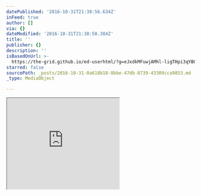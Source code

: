 ```yaml
---
datePublished: '2016-10-31T21:38:56.634Z'
inFeed: true
author: []
via: {}
dateModified: '2016-10-31T21:38:50.384Z'
title: ''
publisher: {}
description: ''
isBasedOnUrl: >-
  https://the-grid.github.io/ed-userhtml/?g=eJxdkMFuwjAMhl-ligTHpi3qYB0BceEFtvsUEreJFuLIScl4-0Utp0k-_P79f5bsox1J3qGKpAQzKYU4cJ5zrkep4Ib4Uyu88-DmyfrIH1YD1sGEsyEYxZLf7C6b7lrqP1UsjVNMkoLBhKVd8FhE33btft82XffeHJpDcbbRYP5O8JtEs81WJyP6t4ZVq2SLNmAnkwTbtT2rYno6EOyGpIEGjx4-8AE0OsyDsVqDLxlF6Jz1k2AeWbVcugKClX3SlfAXSR-DJPDqKViiGV6D6-zcpyIA_7JPR74-6_QHHyJqLw
starred: false
sourcePath: _posts/2016-10-31-0a618b18-8bbe-47db-8739-43309cca9853.md
_type: MediaObject

---
```

<iframe src="https://the-grid.github.io/ed-userhtml/?g=eJxdkMFuwjAMhl-ligTHpi3qYB0BceEFtvsUEreJFuLIScl4-0Utp0k-_P79f5bsox1J3qGKpAQzKYU4cJ5zrkep4Ib4Uyu88-DmyfrIH1YD1sGEsyEYxZLf7C6b7lrqP1UsjVNMkoLBhKVd8FhE33btft82XffeHJpDcbbRYP5O8JtEs81WJyP6t4ZVq2SLNmAnkwTbtT2rYno6EOyGpIEGjx4-8AE0OsyDsVqDLxlF6Jz1k2AeWbVcugKClX3SlfAXSR-DJPDqKViiGV6D6-zcpyIA_7JPR74-6_QHHyJqLw" height="244" style=""></iframe>